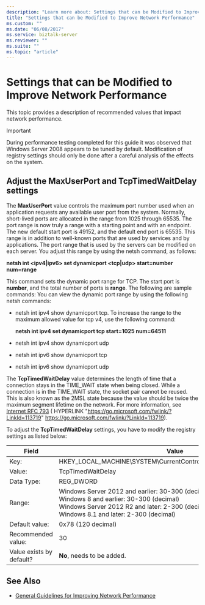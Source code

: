 ```yaml
---
description: "Learn more about: Settings that can be Modified to Improve Network Performance"
title: "Settings that can be Modified to Improve Network Performance"
ms.custom: ""
ms.date: "06/08/2017"
ms.service: biztalk-server
ms.reviewer: ""
ms.suite: ""
ms.topic: "article"
---
```

# Settings that can be Modified to Improve Network Performance

This topic provides a description of recommended values   that impact network performance.  
  
> [!IMPORTANT]  
> During performance testing completed for this guide it was observed that Windows Server 2008 appears to be tuned by default. Modification of  registry settings should only be done after a careful analysis of the effects on the system.  
  
## Adjust the MaxUserPort and TcpTimedWaitDelay settings
  
The **MaxUserPort** value controls the maximum port number used when an application requests any available user port from the system. Normally, short-lived ports are allocated in the range from 1025 through 65535. The port range is now truly a range with a starting point and with an endpoint. The new default start port is 49152, and the default end port is 65535. This range is in addition to well-known ports that are used by services and by applications. The port range that is used by the servers can be modified on each server. You adjust this range by using the netsh command, as follows:  
  
**netsh int \<ipv4&#124;ipv6\> set dynamicport \<tcp&#124;udp\> start=number num=range**  
  
This command sets the dynamic port range for TCP. The start port is **number**, and the total number of ports is **range**. The following are sample commands: You can view the dynamic port range by using the following netsh commands:  
  
- netsh int ipv4 show dynamicport tcp. To increase the range to the maximum allowed value for tcp v4, use the following command:  
  
   **netsh int ipv4 set dynamicport tcp start=1025 num=64511**  
  
- netsh int ipv4 show dynamicport udp  
  
- netsh int ipv6 show dynamicport tcp  
  
- netsh int ipv6 show dynamicport udp  
  
The **TcpTimedWaitDelay** value determines the length of time that a connection stays in the TIME_WAIT state when being closed. While a connection is in the TIME_WAIT state, the socket pair cannot be reused. This is also known as the 2MSL state because the value should be twice the maximum segment lifetime on the network. For more information, see [Internet RFC 793](https://go.microsoft.com/fwlink/?LinkId=113719) ( HYPERLINK "<https://go.microsoft.com/fwlink/?LinkId=113719>" <https://go.microsoft.com/fwlink/?LinkId=113719>). 

To adjust the **TcpTimedWaitDelay** settings, you have to modify the registry settings as listed below:  
  
|Field|Value|  
|-|-|  
|Key:|HKEY_LOCAL_MACHINE\SYSTEM\CurrentControlSet\Services\Tcpip\Parameters|  
|Value:|TcpTimedWaitDelay|  
|Data Type:|REG_DWORD|  
|Range:|Windows Server 2012 and earlier: 30-300 (decimal) <br>Windows 8 and earlier: 30-300 (decimal) <br>Windows Server 2012 R2 and later: 2-300 (decimal) <br>Windows 8.1 and later: 2-300 (decimal)|  
|Default value:|0x78 (120 decimal)|  
|Recommended value:|30|  
|Value exists by default?|**No**, needs to be added.|  
  
## See Also
  
- [General Guidelines for Improving Network Performance](../technical-guides/general-guidelines-for-improving-network-performance.md)
